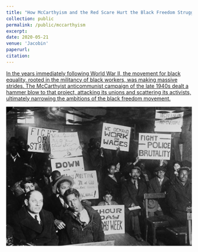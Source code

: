 ```yaml
---
title: "How McCarthyism and the Red Scare Hurt the Black Freedom Struggle"
collection: public
permalink: /public/mccarthyism
excerpt: 
date: 2020-05-21
venue: 'Jacobin'
paperurl: 
citation: 
---
```


[In the years immediately following World War II, the movement for black equality, rooted in the militancy of black workers, was making massive strides. The McCarthyist anticommunist campaign of the late 1940s dealt a hammer blow to that project, attacking its unions and scattering its activists, ultimately narrowing the ambitions of the black freedom movement.](https://www.jacobinmag.com/2020/05/mccarthyism-red-scare-civil-rights-movement)

![](images/GettyImages-1212210531.jpg)


